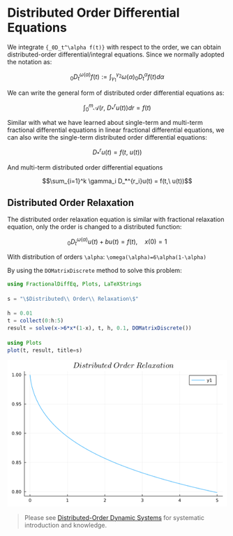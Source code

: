 # Distributed Order Differential Equations

We integrate ``{_0D_t^\alpha f(t)}`` with respect to the order, we can obtain distributed-order differential/integral equations. Since we normally adopted the notation as:

```math
{_0D_t^{\omega(\alpha)} f(t)} := \int_{\gamma_1}^{\gamma_2}\omega(\alpha){_0D_t^\alpha f(t)}d\alpha
```

We can write the general form of distributed order differential equations as:

```math
\int_0^m \mathscr{A}(r,\ D_*^r u(t))dr = f(t)
```

Similar with what we have learned about single-term and multi-term fractional differential equations in linear fractional differential equations, we can also write the single-term distributed order differential equations:

```math
D_*^ru(t)=f(t,\ u(t))
```

And multi-term distributed order differential equations

```math
\sum_{i=1}^k \gamma_i D_*^{r_i}u(t) = f(t,\ u(t))
```

## Distributed Order Relaxation

The distributed order relaxation equation is similar with fractional relaxation equation, only the order is changed to a distributed function:

```math
{_0D_t^{\omega(\alpha)} u(t)}+bu(t)=f(t),\quad x(0)=1
```

With distribution of orders ``\alpha``: ``\omega(\alpha)=6\alpha(1-\alpha)``

By using the ```DOMatrixDiscrete``` method to solve this problem:

```julia
using FractionalDiffEq, Plots, LaTeXStrings

s = "\$Distributed\\ Order\\ Relaxation\$"

h = 0.01
t = collect(0:h:5)
result = solve(x->6*x*(1-x), t, h, 0.1, DOMatrixDiscrete())

using Plots
plot(t, result, title=s)
```

![dorelaxation](./assets/dorelaxation.png)


> Please see [Distributed-Order Dynamic Systems](https://link.springer.com/book/10.1007/978-1-4471-2852-6) for systematic introduction and knowledge.